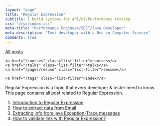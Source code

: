 ```yaml
---
layout: "page"
title: "Regular Expression"
subtitle: I build systems for API/UI/Performance testing
css: "/css/index.css"
meta-title: "Performance Engineer/SDET/Java Developer"
meta-description: "Test developer with a Bsc in Computer Science"
comments: true
---
```

<div class="list-filters">
    <a href="/" class="list-filter filter-selected">All posts</a>

    <a href="/courses" class="list-filter">courses</a>
	<a href="/talks" class="list-filter">talks</a>
    <a href="/pages/resume" class="list-filter">resume</a>

    <a href="/tags" class="list-filter">Index</a>
</div>

Regular Expression is a topic that every developer & tester need to know. This page contains all post related to Regular Expression.

1. [Introduction to Regular Expression](http://sarkershantonu.github.io/2013/06/29/regular-expression-intro/)
2. [How to extract data from Email](https://sarkershantonu.github.io/2013/06/30/regex-email-extract/)
3. [Extracting info from java Exception-Trace messages](https://sarkershantonu.github.io/2013/07/01/regex-java-exception-extract/)
4. [How to validate link with Regular Expression?](https://sarkershantonu.github.io/2013/07/05/regex-link-validation/)
